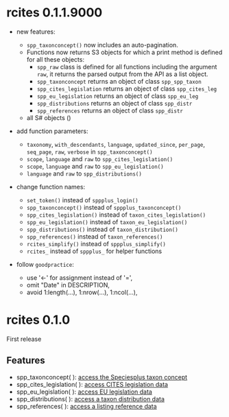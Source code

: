 # rcites 0.1.1.9000

- new features:

  - `spp_taxonconcept()` now includes an auto-pagination.
  - Functions now returns S3 objects for which a print method is defined for all
  these objects:
    - `spp_raw` class is defined for all functions including the argument `raw`,
    it returns the parsed output from the API as a list object.  
    - `spp_taxonconcept` returns an object of class `spp_spp_taxon`
    - `spp_cites_legislation` returns an object of class `spp_cites_leg`
    - `spp_eu_legislation` returns an object of class `spp_eu_leg`
    - `spp_distributions` returns an object of class `spp_distr`
    - `spp_references` returns an object of class `spp_distr`
  - all S# objects  ()


- add function parameters:

  - `taxonomy`, `with_descendants`, `language`, `updated_since`, `per_page`,
  `seq_page`, `raw`, `verbose` in `spp_taxonconcept()`
  - `scope`, `language` and `raw` to `spp_cites_legislation()`
  - `scope`, `language` and `raw` to `spp_eu_legislation()`
  - `language` and `raw` to `spp_distributions()`

- change function names:

  - `set_token()` instead of `sppplus_login()`
  - `spp_taxonconcept()` instead of `sppplus_taxonconcept()`
  - `spp_cites_legislation()` instead of `taxon_cites_legislation()`
  - `spp_eu_legislation()` instead of `taxon_eu_legislation()`
  - `spp_distributions()` instead of `taxon_distribution()`
  - `spp_references()` instead of `taxon_references()`
  - `rcites_simplify()` instead of `sppplus_simplify()`
  - `rcites_` instead of `sppplus_` for helper functions

- follow `goodpractice`:

  - use '<-' for assignment instead of '=',
  - omit "Date" in DESCRIPTION,
  - avoid 1:length(...), 1:nrow(...), 1:ncol(...),


# rcites 0.1.0

First release

## Features

- spp_taxonconcept( ): [access the Speciesplus taxon concept](https://api.speciesplus.net/documentation/v1/taxon_concepts/index.html)
- spp_cites_legislation( ): [access CITES legislation data](https://api.speciesplus.net/documentation/v1/cites_legislation/index.html)
- spp_eu_legislation( ): [access EU legislation data](https://api.speciesplus.net/documentation/v1/eu_legislation/index.html)
- spp_distributions( ): [access a taxon distribution data](https://api.speciesplus.net/documentation/v1/distributions/index.html)
- spp_references( ): [access a listing reference data](https://api.speciesplus.net/documentation/v1/references/index.html)
